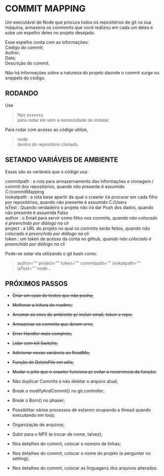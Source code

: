 # COMMIT MAPPING

Um executável de Node que procura todos os repositórios de git na sua máquina, armazena os commmits que você realizou em cada um deles e sobe um espelho deles no projeto desejado.  

Esse espelho conta com as informações:  
    Código do commit;  
    Author;  
    Data;  
    Descrição do commit.

Não há informações sobre a natureza do projeto daonde o commit surge ou snippets do código.  

## RODANDO

Use  
>Npx xxxxxxx  
para rodar ele sem a necessidade de instalar.  

Para rodar com acesso ao código utilize,  
>node .  
dentro do repositório clonado.  

## SETANDO VARIÁVEIS DE AMBIENTE

Essas são as variáveis que o código usa:

commitpath : a rota para armazernamento das informações e clonagem / commit dos repositórios, quando não presente é assumido C:/commitMapping  
lookatpath : a rota base apartir da qual o crawler irá procurar em cada filho por repositórios, quando não presente é assumido C:/Users  
isTest     : Quando verdadeiro o projeto não irá dar Push dos dados, quando não presente é assumida Falso  
author     : o Email para servir como filtro nos commits, *quando não colocado é preenchido por diálogo na cli*  
project    : a URL do projeto no qual os commits serão feitos, *quando não colocado é preenchido por diálogo na cli*  
token      : um token de acesso da conta no github, *quando não colocado é preenchido por diálogo na cli*  

Pode-se setar ela utilizando o git bash como:
> author="" project="" token="" commitpath="" lookatpath="" isTest="" node ..

## PRÓXIMOS PASSOS

- ~~Criar um caso de testes que não pusha;~~
- ~~Melhorar a leitura do readme;~~
- ~~Arrumar as envs de ambiente p/ incluir email, token e repo;~~
- ~~Armazenar os commits que deram erro;~~
- ~~Error Handler mais completo;~~
- ~~Lidar com kill Switchs;~~
- ~~Adicionar novas variáveis ao ReadMe;~~
- ~~Função de DeleteFile em utils;~~
- ~~Mudar o jeito que o crawler funciona p/ evitar a recorrencia da função;~~

- Não duplicar Commits e não deletar o arquivo atual;
- Break o modifyAndCommit() no git.controller;
- Break o Born() no phaser;
- Possibilitar vários processos de estarem ocupando a thread quando executando em loop;
- Organização de arquivos;
- Subir para o NPX (e trocar de nome, talvez);
- Nos detalhes do commit, colocar o número de linhas;
- Nos detalhes do commit, colocar o nome do projeto (e perguntar no setting);
- Nos detalhes do commit, colocar as linguagens dos arquivos alterados.
